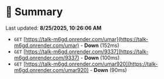 # 📖 Summary
Last updated: **8/25/2025, 10:26:06 AM**

- `GET` [https://talk-m6gd.onrender.com/umar](https://talk-m6gd.onrender.com/umar) - **Down** (152ms)
- `GET` [https://talk-m6gd.onrender.com/9337](https://talk-m6gd.onrender.com/9337) - **Down** (100ms)
- `GET` [https://talk-m6gd.onrender.com/umar920](https://talk-m6gd.onrender.com/umar920) - **Down** (90ms)
